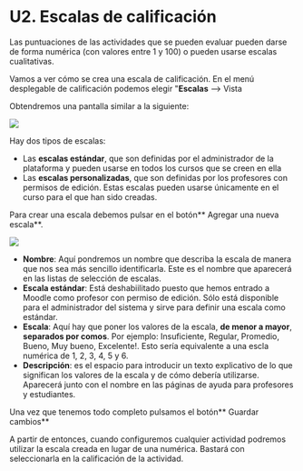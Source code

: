 
# U2. Escalas de calificación

Las puntuaciones de las actividades que se pueden evaluar pueden darse de forma numérica (con valores entre 1 y 100) o pueden usarse escalas cualitativas.

Vamos a ver cómo se crea una escala de calificación.
En el menú desplegable de calificación podemos elegir "**Escalas** --> Vista

Obtendremos una pantalla similar a la siguiente:

![](/assets/Selección_319.png)

Hay dos tipos de escalas:

- Las **escalas estándar**, que son definidas por el administrador de la plataforma y pueden usarse en todos los cursos que se creen en ella
- Las **escalas personalizadas**, que son definidas por los profesores con permisos de edición. Estas escalas pueden usarse únicamente en el curso para el que han sido creadas.

Para crear una escala debemos pulsar en el botón** Agregar una nueva escala**.

![](/assets/Selección_320.png)

- **Nombre**: Aquí pondremos un nombre que describa la escala de manera que nos sea más sencillo identificarla. Este es el nombre que aparecerá en las listas de selección de escalas.
- **Escala estándar**: Está deshabiilitado puesto que hemos entrado a Moodle como profesor con permiso de edición. Sólo está disponible para el administrador del sistema y sirve para definir una escala como estándar.
- **Escala**: Aquí hay que poner los valores de la escala, **de menor a mayor**, **separados por comos**. Por ejemplo: Insuficiente, Regular, Promedio, Bueno, Muy bueno, Excelente!. Esto sería equivalente a una escla numérica de 1, 2, 3, 4, 5 y 6.
- **Descripción**: es el espacio para introducir un texto explicativo de lo que significan los valores de la escala y de cómo debería utilizarse. Aparecerá junto con el nombre en las páginas de ayuda para profesores y estudiantes.

Una vez que tenemos todo completo pulsamos el botón** Guardar cambios**

A partir de entonces, cuando configuremos cualquier actividad podremos utilizar la escala creada en lugar de una numérica. Bastará con seleccionarla en la calificación de la actividad.

